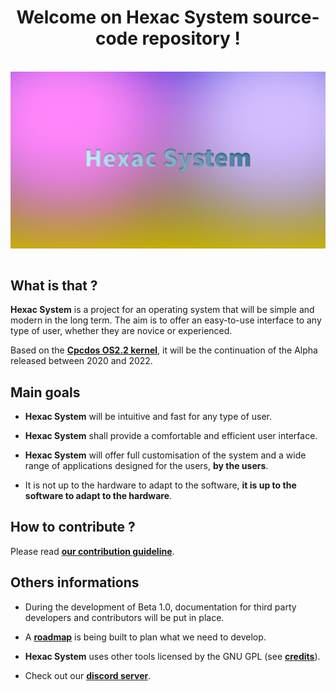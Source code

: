 <h1 style="text-align: center;"> Welcome on Hexac System source-code repository !</h1>
<br/>
<img alt="Hexac System Banner" src="meta/docassets/repo/hexac_banner.png" style="width: 576px; display: block; margin-left: auto; margin-right: auto;">
<br/>

## What is that ?

**Hexac System** is a project for an operating system that will be simple and modern in the long term. The aim is to offer an easy-to-use interface to any type of user, whether they are novice or experienced.

Based on the **<a href="https://github.com/SPinti-Software/CpcdosOS2.2">Cpcdos OS2.2 kernel</a>**, it will be the continuation of the Alpha released between 2020 and 2022.

## Main goals

- **Hexac System** will be intuitive and fast for any type of user.

- **Hexac System** shall provide a comfortable and efficient user interface.

- **Hexac System** will offer full customisation of the system and a wide range of applications designed for the users, **by the users**.

- It is not up to the hardware to adapt to the software, **it is up to the software to adapt to the hardware**.

## How to contribute ?

Please read **<a href="meta/docs/contributing.md">our contribution guideline</a>**.

## Others informations

- During the development of Beta 1.0, documentation for third party developers and contributors will be put in place.

- A **<a href="meta/specs/roadmap.md">roadmap</a>** is being built to plan what we need to develop.

- **Hexac System** uses other tools licensed by the GNU GPL (see **<a href="meta/others/credits.md">credits</a>**).

- Check out our **<a href="https://discord.gg/SRBZc5gm7F">discord server</a>**.

